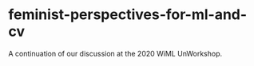 # feminist-perspectives-for-ml-and-cv
A continuation of our discussion at the 2020 WiML UnWorkshop.
